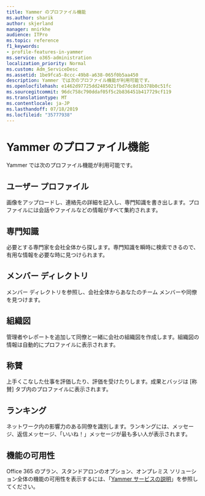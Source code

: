 ```yaml
---
title: Yammer のプロファイル機能
ms.author: sharik
author: skjerland
manager: mnirkhe
audience: ITPro
ms.topic: reference
f1_keywords:
- profile-features-in-yammer
ms.service: o365-administration
localization_priority: Normal
ms.custom: Adm_ServiceDesc
ms.assetid: 1be9fca5-8ccc-49b8-a638-065f0b5aa450
description: Yammer では次のプロファイル機能が利用可能です。
ms.openlocfilehash: e1462d97725dd2485021fbd7dc8d1b378b0c51fc
ms.sourcegitcommit: 96dc758c790ddaf05f5c2b836451b417729cf119
ms.translationtype: MT
ms.contentlocale: ja-JP
ms.lasthandoff: 07/18/2019
ms.locfileid: "35777938"
---
```

# <a name="profile-features-in-yammer"></a>Yammer のプロファイル機能

Yammer では次のプロファイル機能が利用可能です。
  
## <a name="user-profiles"></a>ユーザー プロファイル
<a name="bkmk_UserProfiles"> </a>

画像をアップロードし、連絡先の詳細を記入し、専門知識を書き出します。プロファイルには会話やファイルなどの情報がすべて集約されます。
  
## <a name="expertise"></a>専門知識
<a name="bkmk_Expertise"> </a>

必要とする専門家を会社全体から探します。専門知識を瞬時に検索できるので、有用な情報を必要な時に見つけられます。
  
## <a name="member-directory"></a>メンバー ディレクトリ
<a name="bkmk_MemberDirectory"> </a>

メンバー ディレクトリを参照し、会社全体からあなたのチーム メンバーや同僚を見つけます。
  
## <a name="org-chart"></a>組織図
<a name="bkmk_OrgChart"> </a>

管理者やレポートを追加して同僚と一緒に会社の組織図を作成します。組織図の情報は自動的にプロファイルに表示されます。
  
## <a name="praise"></a>称賛
<a name="bkmk_Praise"> </a>

上手くこなした仕事を評価したり、評価を受けたりします。成果とバッジは [称賛] タブ内のプロファイルに表示されます。
  
## <a name="leaderboards"></a>ランキング
<a name="bkmk_Leaderboards"> </a>

ネットワーク内の影響力のある同僚を識別します。ランキングには、メッセージ、返信メッセージ、「いいね！」メッセージが最も多い人が表示されます。
  
## <a name="feature-availability"></a>機能の可用性
<a name="bkmk_Leaderboards"> </a>

Office 365 のプラン、スタンドアロンのオプション、オンプレミス ソリューション全体の機能の可用性を表示するには、「[Yammer サービスの説明](yammer-service-description.md)」を参照してください。
  

